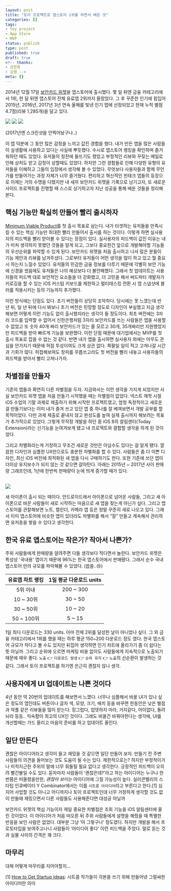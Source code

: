 ```yaml
---
layout: post
title: "토이 프로젝트로 앱스토어 1위를 하면서 배운 것"
categories: []
tags:
- toy project
- App Store
- MVP
status: publish
type: post
published: true
draft: true
<!-- thanks: 
- 강한용
- 김영 -->
meta: {}
---
```


2014년 12월 17일 [보안카드 위젯](https://itunes.apple.com/us/app/security-cards-widget/id949362849)을 앱스토어에 출시했다. 몇 일 뒤엔 금융 카테고리에서 1위, 한 달 뒤엔 앱스토어 전체 유료앱 2위까지 올랐었다. 그 후 꾸준한 인기에 힘입어 2015년, 2016년, 2017년 3년 연속 올해를 빛낸 인기 앱에 선정되었고 현재 누적 별점 4.7점(리뷰 1,285개)을 달고 있다.

<img src="/assets/posts/best-of-2015.jpeg" />
<img src="/assets/posts/best-of-2016.jpeg" />
<img src="/assets/posts/best-of-2017.jpeg" />

(2017년엔 스크린샷을 안찍어놨구나..)

이 앱 덕분에 그 동안 많은 감정을 느끼고 값진 경험을 했다. 내가 만든 앱을 많은 사람들이 실생활에 사용하고 있다는 사실에 뿌듯했다. 수시로 앱스토어 랭킹을 확인하며 즐거워하던 때도 있었다. 유저들의 칭찬에 들뜨기도 했었고 부정적인 리뷰와 꾸짖는 메일로 인해 상처도 받고 감정이 상할때도 있었다. 하지만 그런 경험들로 인해 다양한 유형의 유저들을 이해하고 그들의 입장에서 생각해 볼 수 있었다. 무엇보다 사용자들과 함께 무언가를 만들어가는 과정 자체가 너무 즐거웠다. 편리하고 혁신적인 핀테크 앱들의 등장으로 이제는 거의 수명을 다했지만 내 새끼 보안카드 위젯을 기록으로 남기고자, 또 새로운 사이드 프로젝트를 진행할 때 스스로 상기하고자 지난 성공을 통해 배운 것들을 정리해본다.

## 핵심 기능만 확실히 만들어 빨리 출시하자

[Minimum Viable Product](https://ko.wikipedia.org/wiki/최소_기능_제품)를 첫 출시 목표로 삼는다. 내가 타겟하는 유저들을 만족시킬 수 있는 핵심 기능만 최대한 빨리 만들어서 출시를 하는 것이다. 이렇게 하면 실사용자의 피드백을 빨리 받아볼 수 있다는 장점이 있다. 실사용자의 피드백이 값진 이유는 내가 미처 생각하지 못했던 것들을 알게 되고, 그보다 중요한건 앞으로 개발해야할 기능들의 우선순위를 파악할 수 있게 된다. 보안카드 위젯을 처음 출시하고 나서 많은 분들이 기능 제안과 리뷰를 남겨주셨다. 그로부터 유저들이 어떤 생각을 많이 하고 있고 뭘 중요시 하는지 느낄수 있었다. 유저들의 민감한 금융 정보를 다루기 때문에 각별히 보안 기능에 신경을 썼음에도 유저들은 나의 예상보다 더 불안해했다. 그래서 첫 업데이트는 사용자들의 피드백 대로 보안적인 요소들을 더 강화했고, 더 고민을 해서 써드파티 개발자가 키로깅을 할 수 있는 iOS 커스텀 키보드를 제한하고 멀티태스킹 전환 시 앱 스냅샷에 블러를 적용시키는 등의 기능까지 추가했다. 

이런 방식에는 단점도 있다. 초기 버전들이 상당히 조악하다. 당시에는 못 느꼈는데 반 년 뒤, 일 년 뒤에 다시 봐보니 초기 버전은 민망할 정도로 디자인이 부실했고 지금 생각해보면 어떻게 이런 기능도 없이 출시했지라는 생각이 들 정도이다. 최초 버전에는 3자리 코드를 입력할 수 없어서 신한은행처럼 3자리 보안카드를 쓰는 사람들은 앱을 사용할 수 없었고 또 숫자 40개 짜리 보안카드가 있는 줄 모르고 30개, 35개짜리만 지원했었지만 피드백을 받아 빠르게 기능을 보완했다. 이런 단점 때문에 대기업에서는 MVP를 첫 출시 목표로 잡을 수 없는 것 같다. 반면 내가 앱을 출시하면 실사용자 외에는 아무도 관심을 안가지기 때문에 허점 투성이여도 크게 상관 없다. 쪽팔일 일이 적고 고쳐나갈 시간과 기회가 많다. 허접해보여도 창피를 무릅쓰고라도 첫 버전을 빨리 내놓고 사용자들의 피드백을 받아서 빨리 고쳐나가자.

## 차별점을 만들자

기존의 앱들과 확연히 다른 차별점을 두자. 지금와서는 이런 생각을 가지게 되었지만 사실 보안카드 위젯 앱을 처음 만들기 시작했을 때는 차별점이 없었다. 넥스트 재학 시절 iOS 수업의 기말 과제로 제출하기 위해 시작한 프로젝트였고, 엄청 독창적이고 새로운 걸 만들기보다는 이미 내가 즐겨 쓰고 있던 앱 중 하나를 잘 베껴보면서 개발 공부를 할 목적이었다. 다만 과제 제출로 끝내지 않고 완성도를 높여 실제 출시까지 해보려는 목표가 추가적으로 있었다. 그렇게 무작정 개발을 하던 중 iOS 8의 알림센터(Today Extension)라는 신기능을 눈여겨보게 됐고 내 프로젝트와 결합할 생각을 하게 된 것이었다. 

그리고 차별화라는게 거창하고 무조건 새로운 것만은 아닐수도 있다는 걸 알게 됐다. 깔끔한 디자인과 심플한 UX만으로도 충분한 차별화를 할 수 있다. 사람들은 좀 더 이쁜 디자인, 최신 iOS 버전에 최적화된 새 앱을 다시 구매하기도 한다. 또한 기존에 쓰던 앱이 더이상 유지보수가 되지 않는 것 같으면 갈아탄다. 아래는 2015년 ~ 2017년 사이 판매량 그래프인데, 1년에 한번씩 판매량이 눈에 띄게 증가할 때가 있다.

<br>

<img src="/assets/posts/security-card-widget-sales.jpeg"/>

새 아이폰이 출시 되는 때이다. 안드로이드에서 아이폰으로 넘어온 사람들, 그리고 새 아이폰으로 바꾼 사람들이 새로 시작하는 마음으로 새 앱을 찾는게 아닌가 싶다. 그리고 앱스토어를 관찰해보면 노트, 캘린더, 카메라 앱 등은 정말 꾸준히 새로 나오고 있다. 그래서 이미 앱스토어에 비슷한 앱이 있더라도 차별화를 해서 “잘” 만들고 계속해서 관리하면 유저층을 쌓을 수 있다고 생각한다.

## 한국 유료 앱스토어는 작은가? 작아서 나쁜가?

주위 사람들에게 판매량을 알려주면 다들 생각보다 적다면서 놀란다. 보안카드 위젯은 특성상 '국내용' 앱이기 때문에 96%는 한국 앱스토어에서 판매됐다. 그래서 순수 국내 앱스토어 만의 규모를 파악해볼 수 있었다. (씁쓸..😢)

|유료앱 차트 랭킹|1일 평균 다운로드 units|
|:---:|:---:|
|5위 이내|200 ~ 300|
|10 ~ 30위|30 ~ 50|
|30 ~ 50위|10 ~ 20|
|50 ~ 100위|5 ~ 15|

1일 최다 다운로드는 330 units. 아마 전체 2위를 달성한 날이 아니었나 싶다. 그 외 금융 카테고리에서 1위를 했을 때는 하루 평균 150~200 다운로드 정도 였다. 한국 앱스토어 규모가 작다고 볼 수도 있지만 뒤집어 생각하면 인기 차트에 올라가기 좀 더 쉽다는 뜻 아닐까. 그리고 순위에 오르면 마케팅 비용 없이도 사람들에게 지속적으로 노출되기 때문에 매우 좋다. `노출` 👉 `다운로드 발생` 👉 `순위 유지` 👉 `노출`의 선순환이 발생하는 것 같다. 그래서 토이 프로젝트를 하기엔 은근히 괜찮지 않나 생각.

## 사용자에게 UI 업데이트는 나쁜 것이다

4년 동안 약 20번의 업데이트를 해보면서 느꼈다. 너무나 심플해서 바꿀 UI가 있나 싶은 정도의 앱인데도 버튼이나 글자 색, 모양, 크기, 배치 등을 바꾸면 한동안은 낮은 별점과 악플 같은 리뷰들을 많이 받는다. 징그럽다, 업뎃하지 마라, 거지같다, 어이없다, 돌려놔라 등등.. 익숙함이 최고의 UX인 것이다. 그래도 바꿀건 바꿔야한다는 생각에, UI를 개선할때는 가드 올리고 마음의 준비를 하고 업데이트 올린다.

## 일단 만든다

괜찮은 아이디어라고 생각이 들고 재밌을 것 같으면 일단 만들어 보자. 만들기 전 주변 사람들의 의견을 들어보는 것도 도움이 될 수는 있다. 제한적으로는? 하지만 부정적이거나 미적지근한 주위의 말에 너무 휘둘릴 필요 없다고 생각한다. 긍정적인 피드백이 오히려 빨간불일 수도 있다. 듣자마자 사람들이 ‘괜찮은데?’라고 하는 아이디어는 누구나 한번쯤은 떠올렸을만한, *괜찮아 보이는* 아이디어에 그칠 가능성이 높다. 실리콘밸리의 스타텁 인큐베이터 Y Combinator에서는 이를 `시트콤 아이디어`라고 부른다고 한다.[1] 심지어 사업할 것도 아니고 어디까지나 토이 프로젝트인데 너무 거창하게 생각할 것도 없이 만들때 재밌으면서 다른 사람들도 사용해준다면 대성공 아닐까

보안카드 위젯의 핵심 기능이자 제일 중요한 차별점은 조회 기능을 iOS 알림센터에 올린 것이었다. 이 아이디어가 처음 떠오른 뒤 주위 사람들에게 설명을 해줬을 때 특별한 반응을 보인 사람은 없었다. 대부분 그냥 ‘아 그렇구나’ 정도였다. 하지만 개발을 해서 프로토타입을 보여주고나니 사람들이 ‘아이디어 좋다’ 이런 피드백을 주었다. 말로 듣는 것과 실물 사이의 간격은 꽤 크다. 

## 마무리

대체 어떻게 마무리를 지어야할지...


[1] [How to Get Startup Ideas](http://www.paulgraham.com/startupideas.html): 시트콤 작가들이 각본을 쓰기 위해 만들어낸 그럴싸한 아이디어란 의미








